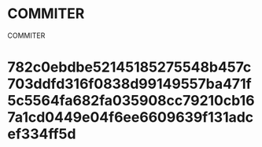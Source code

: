# COMMITER
COMMITER






# 782c0ebdbe52145185275548b457c703ddfd316f0838d99149557ba471f5c5564fa682fa035908cc79210cb167a1cd0449e04f6ee6609639f131adcef334ff5d
